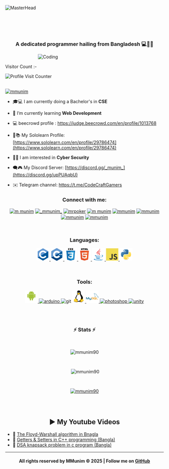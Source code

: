 ![MasterHead](https://user-images.githubusercontent.com/86270481/214122618-1bf43327-cdef-456e-81fe-fc71a9070c07.gif)
<h1 align="center">
        <a href="https://git.io/typing-svg">
            <img src="https://readme-typing-svg.herokuapp.com/?font=Pacifico&size=35&center=true&vCenter=true&width=500&height=70&duration=5000&lines=Hey+There!+👋;+I'm+Md+Shahan+Al+Munim!;" alt="">
        </a>
    </h1>
<h3 align="center">A dedicated programmer hailing from Bangladesh 💻👨‍💻</h3>
<img align="right" alt="Coding" width="400" src="https://i.giphy.com/media/v1.Y2lkPTc5MGI3NjExdGNuamNmMmxpd3U0NjcwMjJ4azB1NWFzem5lbm91ajcyM3BzeWhodiZlcD12MV9pbnRlcm5hbF9naWZfYnlfaWQmY3Q9Zw/iIqmM5tTjmpOB9mpbn/giphy.gif">
<br>

<div> <p> Visitor Count :- </p>
        <img src="https://profile-counter.glitch.me/mmunim90/count.svg" alt="Profile Visit Counter">
    </div> 
<br>
<p align="left"> <a href="https://x.com/__munim__" target="blank"><img src="https://img.shields.io/twitter/follow/mmunim?logo=twitter&style=for-the-badge" alt="mmunim" /></a> </p>

- 🎓💻 I am currently doing a Bachelor's in **CSE** 

- 🌱 I’m currently learning **Web Development**

- 💻 beecrowd profile : https://judge.beecrowd.com/en/profile/1013768

- 🔗📚 My Sololearn Profile: [https://www.sololearn.com/en/profile/29786474](https://www.sololearn.com/en/profile/29786474)

-  🥷🏼 I am interested in **Cyber Security**

- 🗨️🎮 My Discord Server: [https://discord.gg/_munim_](https://discord.gg/upPUAqbU)

-  ✉️ Telegram channel: https://t.me/CodeCraftGamers


  
<h3 align="center">Connect with me:</h3>
<p align="center">
<a href="https://www.facebook.com/profile.php?id=61554851699924" target="blank"><img align="center" src="https://raw.githubusercontent.com/rahuldkjain/github-profile-readme-generator/master/src/images/icons/Social/facebook.svg" alt="m munim" height="30" width="40" /></a>
<a href="https://instagram.com/_mmunim_" target="blank"><img align="center" src="https://raw.githubusercontent.com/rahuldkjain/github-profile-readme-generator/master/src/images/icons/Social/instagram.svg" alt="_mmunim_" height="30" width="40" /></a>
<a href="https://www.codechef.com/users/mrpoker" target="blank"><img align="center" src="https://cdn.jsdelivr.net/npm/simple-icons@3.1.0/icons/codechef.svg" alt="mrpoker" height="30" width="40" /></a>
<a href="https://www.hackerrank.com/profile/mmunim9_9_01" target="blank"><img align="center" src="https://raw.githubusercontent.com/rahuldkjain/github-profile-readme-generator/master/src/images/icons/Social/hackerrank.svg" alt="m munim" height="30" width="40" /></a>
<a href="https://codeforces.com/profile/mmunim" target="blank"><img align="center" src="https://raw.githubusercontent.com/rahuldkjain/github-profile-readme-generator/master/src/images/icons/Social/codeforces.svg" alt="mmunim" height="30" width="40" /></a>
<a href="https://leetcode.com/u/YJzAaouUBh/" target="blank"><img align="center" src="https://raw.githubusercontent.com/rahuldkjain/github-profile-readme-generator/master/src/images/icons/Social/leet-code.svg" alt="mmunim" height="30" width="40" /></a>
<a href="https://auth.geeksforgeeks.org/user/mmunim" target="blank"><img align="center" src="https://raw.githubusercontent.com/rahuldkjain/github-profile-readme-generator/master/src/images/icons/Social/geeks-for-geeks.svg" alt="mmunim" height="30" width="40" /></a>
<a href="https://www.topcoder.com/members/mmunim" target="blank"><img align="center" src="https://raw.githubusercontent.com/rahuldkjain/github-profile-readme-generator/master/src/images/icons/Social/topcoder.svg" alt="mmunim" height="30" width="40" /></a>
</p>
<br>
<h3 align="center">Languages:</h3>
<p align="center"> <a href="https://www.cprogramming.com/" target="_blank" rel="noreferrer"> <img src="https://raw.githubusercontent.com/devicons/devicon/master/icons/c/c-original.svg" alt="c" width="40" height="40"/> </a> <a href="https://www.w3schools.com/cpp/" target="_blank" rel="noreferrer"> <img src="https://raw.githubusercontent.com/devicons/devicon/master/icons/cplusplus/cplusplus-original.svg" alt="cplusplus" width="40" height="40"/> </a> <a href="https://www.w3schools.com/css/" target="_blank" rel="noreferrer"> <img src="https://raw.githubusercontent.com/devicons/devicon/master/icons/css3/css3-original-wordmark.svg" alt="css3" width="40" height="40"/> </a> <a href="https://www.w3.org/html/" target="_blank" rel="noreferrer"> <img src="https://raw.githubusercontent.com/devicons/devicon/master/icons/html5/html5-original-wordmark.svg" alt="html5" width="40" height="40"/> </a> <a href="https://www.java.com" target="_blank" rel="noreferrer"> <img src="https://raw.githubusercontent.com/devicons/devicon/master/icons/java/java-original.svg" alt="java" width="40" height="40"/> </a> <a href="https://developer.mozilla.org/en-US/docs/Web/JavaScript" target="_blank" rel="noreferrer"> <img src="https://raw.githubusercontent.com/devicons/devicon/master/icons/javascript/javascript-original.svg" alt="javascript" width="40" height="40"/> </a> <a href="https://www.python.org" target="_blank" rel="noreferrer"> <img src="https://raw.githubusercontent.com/devicons/devicon/master/icons/python/python-original.svg" alt="python" width="40" height="40"/> </a> </p>
<br>

<h3 align="center">Tools:</h3>
<p align="center"> <a href="https://developer.android.com" target="_blank" rel="noreferrer"> <img src="https://raw.githubusercontent.com/devicons/devicon/master/icons/android/android-original-wordmark.svg" alt="android" width="40" height="40"/> </a> <a href="https://www.arduino.cc/" target="_blank" rel="noreferrer"> <img src="https://cdn.worldvectorlogo.com/logos/arduino-1.svg" alt="arduino" width="40" height="40"/> </a> <img src="https://www.vectorlogo.zone/logos/git-scm/git-scm-icon.svg" alt="git" width="40" height="40"/> <a href="https://www.linux.org/" target="_blank" rel="noreferrer"> <img src="https://raw.githubusercontent.com/devicons/devicon/master/icons/linux/linux-original.svg" alt="linux" width="40" height="40"/> </a> <a href="https://www.mysql.com/" target="_blank" rel="noreferrer"> <img src="https://raw.githubusercontent.com/devicons/devicon/master/icons/mysql/mysql-original-wordmark.svg" alt="mysql" width="40" height="40"/> </a> <a href="https://www.photoshop.com/en" target="_blank" rel="noreferrer"> <img src="https://cdn.jsdelivr.net/gh/devicons/devicon/icons/photoshop/photoshop-plain.svg" alt="photoshop" width="40" height="40"/> </a> <a href="https://unity.com/" target="_blank" rel="noreferrer"> <img src="https://www.vectorlogo.zone/logos/unity3d/unity3d-icon.svg" alt="unity" width="40" height="40"/> </a></p>
<br><br>

<h3 align="center">⚡ Stats ⚡</h3> <br>
<p align="center"><img src="https://github-readme-stats.vercel.app/api/top-langs?username=mmunim90&show_icons=true&locale=en&layout=compact&theme=dracula" alt="mmunim90" /></p> <br>
<p align="center">&nbsp;<img src="https://github-readme-stats.vercel.app/api?username=mmunim90&show_icons=true&locale=en&theme=radical" alt="mmunim90" /></p> <br>

<!--<p style="text-align: center;">
  <img src="https://github-readme-streak-stats.herokuapp.com/?user=mmunim90&show_icons=true&locale=en&layout=compact" alt="mmunim90" />
</p>-->

<p align="center"> <a href="https://github.com/ryo-ma/github-profile-trophy"><img src="https://github-profile-trophy.vercel.app/?username=mmunim90&theme=dracula" alt="mmunim90" /></a> </p><br><br>

<h2 align="center">▶️ My Youtube Videos</h2>

 - 🎥 [The Floyd-Warshall algorithm in Bnagla](https://youtu.be/QjZQnw4URv8?si=XdxxvJyjVWHI45TJ)
 - 🎥 [Getters & Setters in C++ programming (Bangla)](https://youtu.be/OnBwNFpZSq0?si=9hTdLTVlCawZXDWt)
 - 🎥 [DSA knapsack problem in c program (Bangla)](https://youtu.be/6Mobf0qmfZ8?si=0oyQOgs_vZ5GwI5B)

---
<sub><h4 align="center">All rights reserved by MMunim © 2025 | Follow me on [GitHub](https://github.com/mmunim90)</h4></sub>

